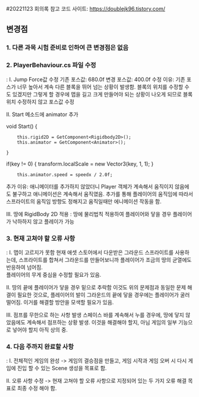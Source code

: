 #20221123 회의록
참고 코드 사이트: https://doublejk96.tistory.com/



## 변경점
### 1. 다른 과목 시험 준비로 인하여 큰 변경점은 없음

### 2. PlayerBehaviour.cs 파일 수정
: I. Jump Force값 수정
기존 포스값: 680.0f
변경 포스값: 400.0f
수정 이유: 기존 포스가 너무 높아서 계속 다른 블록을 뛰어 넘는 상황이 발생함. 블록의 위치를 수정할 수도 있겠지만
                그렇게 할 경우에 맵을 길고 크게 만들어야 되는 상황이 나오게 되므로 블록 위치 수정하지 않고 포스값 수정

 II. Start 메소드에 animator 추가

void Start()
    {
    
        this.rigid2D = GetComponent<Rigidbody2D>();
        this.animator = GetComponent<Animator>();
        
    }
if(key != 0)
        {
            transform.localScale = new Vector3(key, 1, 1);
        }

        this.animator.speed = speedx / 2.0f;

추가 이유: 애니메이터를 추가하지 않았더니 Player 객체가 계속해서 움직이지 않음에도 불구하고 애니메이션은 계속해서
               움직였음. 추가를 통해 플레이어의 움직임에 따라서 스프라이트의 움직임 방향도 정해지고 움직일때만 에니메이션
               작동을 함.

III. 땅에 RigidBody 2D 적용
: 땅에 물리법칙 적용하여 플레이어와 닿을 경우 플레이어가 낙하하지 않고 플레이가 가능






### 3. 현재 고쳐야 할 오류 사항
: I. 맵이 고르지가 못함
현재 애셋 스토어에서 다운받은 그라운드 스프라이트를 사용하는데, 
스프라이트를 합쳐서 그라운드를 만들어보니까 플레이어가 조금의 땅의 균열에도 반응하여 넘어짐.  
플레이어의 무게 중심을 수정할 필요가 있음.

 II. 땅의 끝에 플레이어가 닿을 경우 밑으로 추락함
이것도 위의 문제점과 동일한 문제 해결이 필요한 것으로, 플레이어의 발이 그라운드의 끝에 닿을 경우에는 플레이어가 굴러
떨어짐. 이거를 해결할 방안을 모색할 필요가 있음.


III. 점프를 무한으로 하는 사항 발생
스페이스 바를 계속해서 누를 경우에, 땅에 닿지 않았음에도 계속해서 점프하는 상황 발생. 이것을 해결해야 할지, 아님 게임의 일부 기능으로 넣어야 할지 아직 상의 중.





### 4. 다음 주까지 완료할 사항
: I. 전체적인 게임의 완성
-> 게임의 결승점을 만들고, 게임 시작과 게임 오버 시 다시 게임에 진입 할 수 있는 Scene 생성을 목표로 함.

 II. 오류 사항 수정
-> 현재 고쳐야 할 오류 사항으로 지정되어 있는 두 가지 오류 해결 목표로 최종 수정 해야 함.
